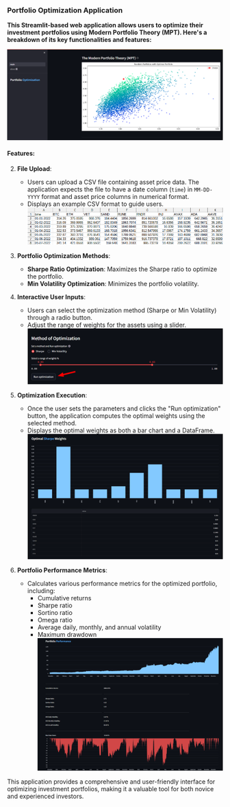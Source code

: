 ### Portfolio Optimization Application

**This Streamlit-based web application allows users to optimize their investment portfolios using Modern Portfolio Theory (MPT). Here's a breakdown of its key functionalities and features:**

![plot](images/mpt.png)

#### Features:

2. **File Upload**:
   - Users can upload a CSV file containing asset price data. The application expects the file to have a date column (`time`) in `MM-DD-YYYY` format and asset price columns in numerical format.
   - Displays an example CSV format to guide users.
![plot](images/image.png)

4. **Portfolio Optimization Methods**:
   - **Sharpe Ratio Optimization**: Maximizes the Sharpe ratio to optimize the portfolio.
   - **Min Volatility Optimization**: Minimizes the portfolio volatility.

5. **Interactive User Inputs**:
   - Users can select the optimization method (Sharpe or Min Volatility) through a radio button.
   - Adjust the range of weights for the assets using a slider.
![plot](images/settings.png)

6. **Optimization Execution**:
   - Once the user sets the parameters and clicks the "Run optimization" button, the application computes the optimal weights using the selected method.
   - Displays the optimal weights as both a bar chart and a DataFrame.
![plot](images/weights.png)

7. **Portfolio Performance Metrics**:
   - Calculates various performance metrics for the optimized portfolio, including:
     - Cumulative returns
     - Sharpe ratio
     - Sortino ratio
     - Omega ratio
     - Average daily, monthly, and annual volatility
     - Maximum drawdown
![plot](images/perf.png)


This application provides a comprehensive and user-friendly interface for optimizing investment portfolios, making it a valuable tool for both novice and experienced investors.
